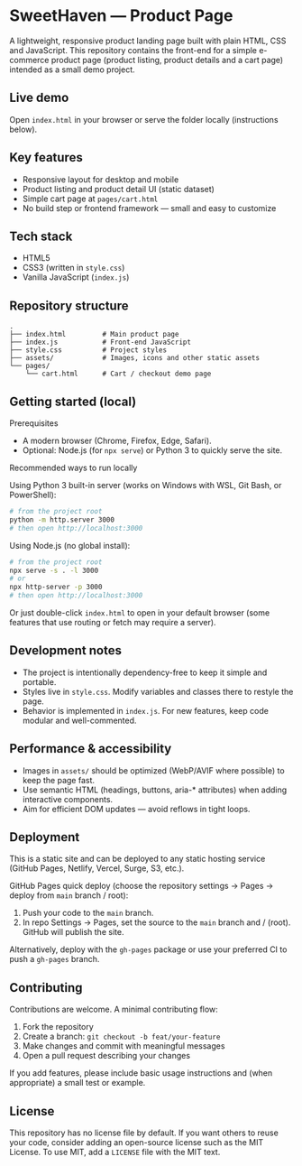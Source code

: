 # SweetHaven — Product Page

A lightweight, responsive product landing page built with plain HTML, CSS and JavaScript. This repository contains the front-end for a simple e-commerce product page (product listing, product details and a cart page) intended as a small demo project.

## Live demo

Open `index.html` in your browser or serve the folder locally (instructions below).

## Key features

- Responsive layout for desktop and mobile
- Product listing and product detail UI (static dataset)
- Simple cart page at `pages/cart.html`
- No build step or frontend framework — small and easy to customize

## Tech stack

- HTML5
- CSS3 (written in `style.css`)
- Vanilla JavaScript (`index.js`)

## Repository structure

```
.
├── index.html         # Main product page
├── index.js           # Front-end JavaScript
├── style.css          # Project styles
├── assets/            # Images, icons and other static assets
└── pages/
	└── cart.html      # Cart / checkout demo page
```

## Getting started (local)

Prerequisites

- A modern browser (Chrome, Firefox, Edge, Safari).
- Optional: Node.js (for `npx serve`) or Python 3 to quickly serve the site.

Recommended ways to run locally

Using Python 3 built-in server (works on Windows with WSL, Git Bash, or PowerShell):

```bash
# from the project root
python -m http.server 3000
# then open http://localhost:3000
```

Using Node.js (no global install):

```bash
# from the project root
npx serve -s . -l 3000
# or
npx http-server -p 3000
# then open http://localhost:3000
```

Or just double-click `index.html` to open in your default browser (some features that use routing or fetch may require a server).

## Development notes

- The project is intentionally dependency-free to keep it simple and portable.
- Styles live in `style.css`. Modify variables and classes there to restyle the page.
- Behavior is implemented in `index.js`. For new features, keep code modular and well-commented.

## Performance & accessibility

- Images in `assets/` should be optimized (WebP/AVIF where possible) to keep the page fast.
- Use semantic HTML (headings, buttons, aria-\* attributes) when adding interactive components.
- Aim for efficient DOM updates — avoid reflows in tight loops.

## Deployment

This is a static site and can be deployed to any static hosting service (GitHub Pages, Netlify, Vercel, Surge, S3, etc.).

GitHub Pages quick deploy (choose the repository settings -> Pages -> deploy from `main` branch / root):

1. Push your code to the `main` branch.
2. In repo Settings → Pages, set the source to the `main` branch and / (root). GitHub will publish the site.

Alternatively, deploy with the `gh-pages` package or use your preferred CI to push a `gh-pages` branch.


## Contributing

Contributions are welcome. A minimal contributing flow:

1. Fork the repository
2. Create a branch: `git checkout -b feat/your-feature`
3. Make changes and commit with meaningful messages
4. Open a pull request describing your changes

If you add features, please include basic usage instructions and (when appropriate) a small test or example.

## License

This repository has no license file by default. If you want others to reuse your code, consider adding an open-source license such as the MIT License. To use MIT, add a `LICENSE` file with the MIT text.


